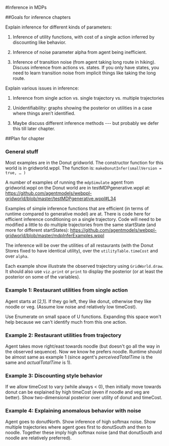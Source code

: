 #Inference in MDPs

##Goals for inference chapters

Explain inference for different kinds of parameters:

1.	Inference of utility functions, with cost of a single action inferred by discounting like behavior.

2.	Inference of noise parameter alpha from agent being inefficient.

3.	Inference of transition noise (from agent taking long route in hiking). Discuss inference from actions vs. states. If you only have states, you need to learn transition noise from implicit things like taking the long route.


Explain various issues in inference:

1.	Inference from single action vs. single trajectory vs. multiple trajectories

2.	Unidentifiability: graphs showing the posterior on utilities in a case where things aren’t identified.

3.	Maybe discuss different inference methods --- but probably we defer this till later chapter. 


##Plan for chapter

### General stuff
Most examples are in the Donut gridworld. The constructor function for this world is in gridworld.wppl. The function is:
`makeDonutInfer(smallVersion = true, … )` 

A number of examples of running the `mdpSimulate` agent from gridworld.wppl on the Donut world are in testMDPgenerative.wppl at:
https://github.com/agentmodels/webppl-gridworld/blob/master/testMDPgenerative.wppl#L34

Examples of simple inference functions that are efficient (in terms of runtime compared to generative model) are at. There is code here for efficient inference conditioning on a single trajectory. Code will need to be modified a little to do multiple trajectories from the same startState (and more for different startStates):
https://github.com/agentmodels/webppl-gridworld/blob/master/mdpInferExamples.wppl

The inference will be over the utilities of all restaurants (with the Donut Stores fixed to have identical utility), over the `utilityTable.timeCost` and over `alpha`. 

Each example show illustrate the observed trajectory using `GridWorld.draw`. It should also use `viz.print` or `print` to display the posterior (or at least the posterior on some of the variables). 

### Example 1: Restaurant utilities from single action
Agent starts at [2,1]. If they go left, they like donut, otherwise they like noodle or veg. (Assume low noise and relatively low timeCost).

Use Enumerate on small space of U functions. Expanding this space won't help because we can't identify much from this one action. 

### Example 2: Restaurant utilities from trajectory
Agent takes move right/east towards noodle (but doesn't go all the way in the observed sequence). Now we know he prefers noodle. Runtime should be almost same as example 1 (since agent's *perceivedTotalTime* is the same and *actualTotalTime* is 1).

### Example 3: Discounting style behavior
If we allow timeCost to vary (while always < 0), then initially move towards donut can be explained by high timeCost (even if noodle and veg are better). Show two-dimensional posterior over utility of donut and timeCost. 

### Example 4: Explaining anomalous behavior with noise
Agent goes to donutNorth. Show inference of high softmax noise.
Show multiple trajectories where agent goes first to donutSouth and then to noodle. Together these imply high softmax noise (and that donutSouth and noodle are relatively preferred). 

